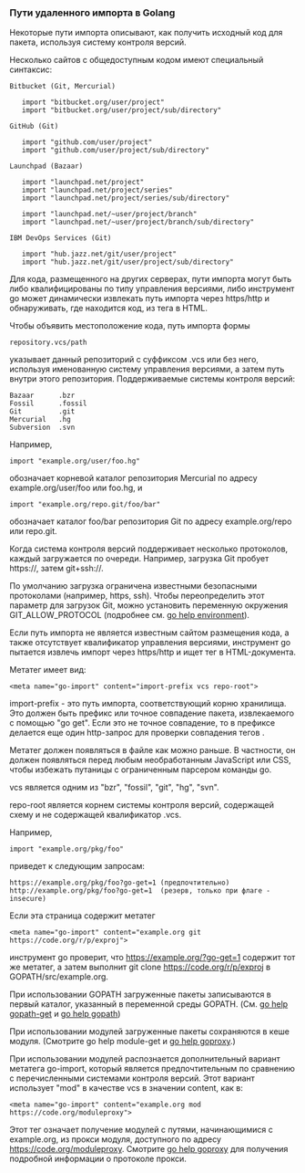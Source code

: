 ### Пути удаленного импорта в Golang

Некоторые пути импорта описывают, как получить исходный код для пакета, используя систему контроля версий.

Несколько сайтов с общедоступным кодом имеют специальный синтаксис:

```
Bitbucket (Git, Mercurial)

   import "bitbucket.org/user/project"
   import "bitbucket.org/user/project/sub/directory"

GitHub (Git)

   import "github.com/user/project"
   import "github.com/user/project/sub/directory"

Launchpad (Bazaar)

   import "launchpad.net/project"
   import "launchpad.net/project/series"
   import "launchpad.net/project/series/sub/directory"

   import "launchpad.net/~user/project/branch"
   import "launchpad.net/~user/project/branch/sub/directory"

IBM DevOps Services (Git)

   import "hub.jazz.net/git/user/project"
   import "hub.jazz.net/git/user/project/sub/directory"

```

Для кода, размещенного на других серверах, пути импорта могут быть либо квалифицированы по типу управления версиями, либо инструмент go может динамически извлекать путь импорта через https/http и обнаруживать, где находится код, из тега <meta> в HTML.

Чтобы объявить местоположение кода, путь импорта формы

```
repository.vcs/path

```

указывает данный репозиторий с суффиксом .vcs или без него, используя именованную систему управления версиями, а затем путь внутри этого репозитория. Поддерживаемые системы контроля версий:

```
Bazaar      .bzr
Fossil      .fossil
Git         .git
Mercurial   .hg
Subversion  .svn

```

Например,

```
import "example.org/user/foo.hg"

```

обозначает корневой каталог репозитория Mercurial по адресу example.org/user/foo или foo.hg, и

```
import "example.org/repo.git/foo/bar"

```

обозначает каталог foo/bar репозитория Git по адресу example.org/repo или repo.git.

Когда система контроля версий поддерживает несколько протоколов, каждый загружается по очереди. Например, загрузка Git пробует https://, затем git+ssh://.

По умолчанию загрузка ограничена известными безопасными протоколами (например, https, ssh). Чтобы переопределить этот параметр для загрузок Git, можно установить переменную окружения GIT\_ALLOW\_PROTOCOL (подробнее см. [go help environment](https://golang-blog.blogspot.com/2019/07/go-help-environment.html)).

Если путь импорта не является известным сайтом размещения кода, а также отсутствует квалификатор управления версиями, инструмент go пытается извлечь импорт через https/http и ищет тег <meta> в <head> HTML-документа.

Метатег имеет вид:

```
<meta name="go-import" content="import-prefix vcs repo-root">

```

import-prefix - это путь импорта, соответствующий корню хранилища. Это должен быть префикс или точное совпадение пакета, извлекаемого с помощью "go get". Если это не точное совпадение, то в префиксе делается еще один http-запрос для проверки совпадения тегов <meta>.

Метатег должен появляться в файле как можно раньше. В частности, он должен появляться перед любым необработанным JavaScript или CSS, чтобы избежать путаницы с ограниченным парсером команды go.

vcs является одним из "bzr", "fossil", "git", "hg", "svn".

repo-root является корнем системы контроля версий, содержащей схему и не содержащей квалификатор .vcs.

Например,

```
import "example.org/pkg/foo"

```

приведет к следующим запросам:

```
https://example.org/pkg/foo?go-get=1 (предпочтительно)
http://example.org/pkg/foo?go-get=1  (резерв, только при флаге -insecure)

```

Если эта страница содержит метатег

```
<meta name="go-import" content="example.org git https://code.org/r/p/exproj">

```

инструмент go проверит, что https://example.org/?go-get=1 содержит тот же метатег, а затем выполнит git clone https://code.org/r/p/exproj в GOPATH/src/example.org.

При использовании GOPATH загруженные пакеты записываются в первый каталог, указанный в переменной среды GOPATH. (См. [go help gopath-get](https://golang-blog.blogspot.com/2019/06/go-commands-go-get.html) и [go help gopath](https://golang-blog.blogspot.com/2019/07/go-help-gopath.html))

При использовании модулей загруженные пакеты сохраняются в кеше модуля. (Смотрите go help module-get и [go help goproxy](https://golang-blog.blogspot.com/2019/07/go-help-goproxy.html).)

При использовании модулей распознается дополнительный вариант метатега go-import, который является предпочтительным по сравнению с перечисленными системами контроля версий. Этот вариант использует "mod" в качестве vcs в значении content, как в:

```
<meta name="go-import" content="example.org mod https://code.org/moduleproxy">

```

Этот тег означает получение модулей с путями, начинающимися с example.org, из прокси модуля, доступного по адресу https://code.org/moduleproxy. Смотрите [go help goproxy](https://golang-blog.blogspot.com/2019/07/go-help-goproxy.html) для получения подробной информации о протоколе прокси.
